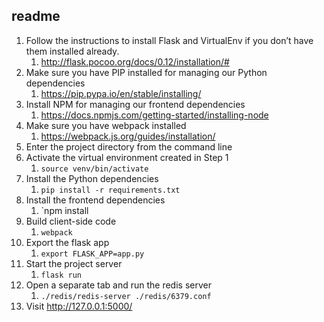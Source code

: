 ## readme

1. Follow the instructions to install Flask and VirtualEnv if you don’t have them installed already.
    1. http://flask.pocoo.org/docs/0.12/installation/#
2. Make sure you have PIP installed for managing our Python dependencies
    1. https://pip.pypa.io/en/stable/installing/
3. Install NPM for managing our frontend dependencies
    1. https://docs.npmjs.com/getting-started/installing-node
4. Make sure you have webpack installed
    1. https://webpack.js.org/guides/installation/
5. Enter the project directory from the command line
6. Activate the virtual environment created in Step 1
    1. `source venv/bin/activate`
7. Install the Python dependencies
    1. `pip install -r requirements.txt`
8. Install the frontend dependencies
    1. `npm install 
9. Build client-side code
    1. `webpack`
10. Export the flask app
    1. `export FLASK_APP=app.py`
11. Start the project server
    1. `flask run`
12. Open a separate tab and run the redis server
    1. `./redis/redis-server ./redis/6379.conf`
13. Visit http://127.0.0.1:5000/